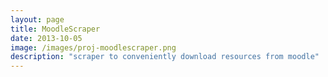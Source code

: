 ```yaml
---
layout: page
title: MoodleScraper
date: 2013-10-05
image: /images/proj-moodlescraper.png
description: "scraper to conveniently download resources from moodle"
---
```

